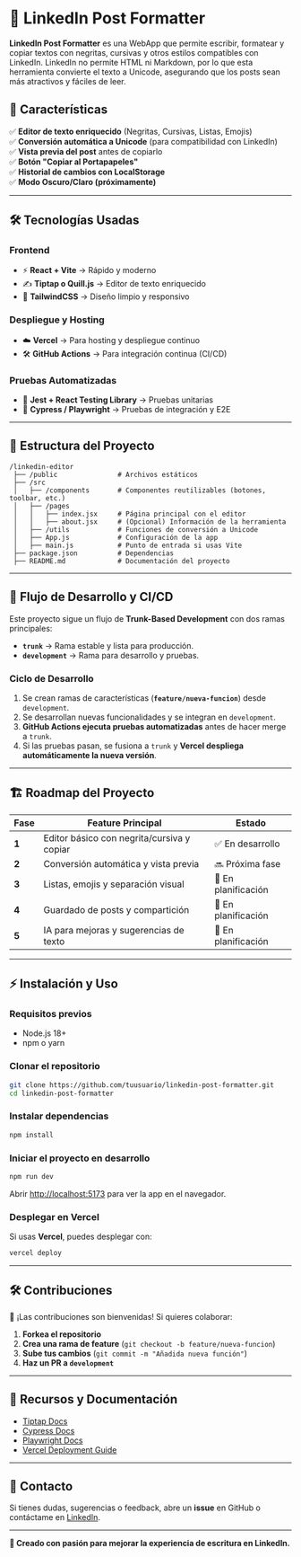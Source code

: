 # 📝 LinkedIn Post Formatter

**LinkedIn Post Formatter** es una WebApp que permite escribir, formatear y copiar textos con negritas, cursivas y otros estilos compatibles con LinkedIn. LinkedIn no permite HTML ni Markdown, por lo que esta herramienta convierte el texto a Unicode, asegurando que los posts sean más atractivos y fáciles de leer.

## 🚀 Características

✅ **Editor de texto enriquecido** (Negritas, Cursivas, Listas, Emojis)  
✅ **Conversión automática a Unicode** (para compatibilidad con LinkedIn)  
✅ **Vista previa del post** antes de copiarlo  
✅ **Botón "Copiar al Portapapeles"**  
✅ **Historial de cambios con LocalStorage**  
✅ **Modo Oscuro/Claro (próximamente)**  

---

## 🛠️ Tecnologías Usadas

### **Frontend**
- ⚡ **React + Vite** → Rápido y moderno
- ✍️ **Tiptap o Quill.js** → Editor de texto enriquecido
- 🎨 **TailwindCSS** → Diseño limpio y responsivo

### **Despliegue y Hosting**
- ☁️ **Vercel** → Para hosting y despliegue continuo
- 🛠 **GitHub Actions** → Para integración continua (CI/CD)

### **Pruebas Automatizadas**
- 🧪 **Jest + React Testing Library** → Pruebas unitarias
- 🔄 **Cypress / Playwright** → Pruebas de integración y E2E

---

## 📌 Estructura del Proyecto

```
/linkedin-editor
 ├── /public               # Archivos estáticos
 ├── /src
 │   ├── /components       # Componentes reutilizables (botones, toolbar, etc.)
 │   ├── /pages
 │   │   ├── index.jsx     # Página principal con el editor
 │   │   ├── about.jsx     # (Opcional) Información de la herramienta
 │   ├── /utils            # Funciones de conversión a Unicode
 │   ├── App.js            # Configuración de la app
 │   ├── main.js           # Punto de entrada si usas Vite
 ├── package.json          # Dependencias
 ├── README.md             # Documentación del proyecto
```

---

## 🔄 Flujo de Desarrollo y CI/CD

Este proyecto sigue un flujo de **Trunk-Based Development** con dos ramas principales:

- **`trunk`** → Rama estable y lista para producción.
- **`development`** → Rama para desarrollo y pruebas.

### **Ciclo de Desarrollo**
1. Se crean ramas de características (**`feature/nueva-funcion`**) desde `development`.
2. Se desarrollan nuevas funcionalidades y se integran en `development`.
3. **GitHub Actions ejecuta pruebas automatizadas** antes de hacer merge a `trunk`.
4. Si las pruebas pasan, se fusiona a `trunk` y **Vercel despliega automáticamente la nueva versión**.

---

## 🏗️ Roadmap del Proyecto

| Fase | Feature Principal | Estado |
|------|------------------|--------|
| **1** | Editor básico con negrita/cursiva y copiar | ✅ En desarrollo |
| **2** | Conversión automática y vista previa | 🔜 Próxima fase |
| **3** | Listas, emojis y separación visual | 🚧 En planificación |
| **4** | Guardado de posts y compartición | 🚧 En planificación |
| **5** | IA para mejoras y sugerencias de texto | 🚧 En planificación |

---

## ⚡ Instalación y Uso

### **Requisitos previos**
- Node.js 18+
- npm o yarn

### **Clonar el repositorio**
```bash
git clone https://github.com/tuusuario/linkedin-post-formatter.git
cd linkedin-post-formatter
```

### **Instalar dependencias**
```bash
npm install
```

### **Iniciar el proyecto en desarrollo**
```bash
npm run dev
```
Abrir [http://localhost:5173](http://localhost:5173) para ver la app en el navegador.

### **Desplegar en Vercel**
Si usas **Vercel**, puedes desplegar con:
```bash
vercel deploy
```

---

## 🛠 Contribuciones

🚀 ¡Las contribuciones son bienvenidas! Si quieres colaborar:
1. **Forkea el repositorio**
2. **Crea una rama de feature** (`git checkout -b feature/nueva-funcion`)
3. **Sube tus cambios** (`git commit -m "Añadida nueva función"`)
4. **Haz un PR a `development`**

---

## 🔗 Recursos y Documentación

- [Tiptap Docs](https://tiptap.dev/docs)
- [Cypress Docs](https://www.cypress.io/)
- [Playwright Docs](https://playwright.dev/)
- [Vercel Deployment Guide](https://vercel.com/docs)

---

## 📢 Contacto
Si tienes dudas, sugerencias o feedback, abre un **issue** en GitHub o contáctame en [LinkedIn](https://linkedin.com/in/tuusuario).

---

**🚀 Creado con pasión para mejorar la experiencia de escritura en LinkedIn.**  
```

